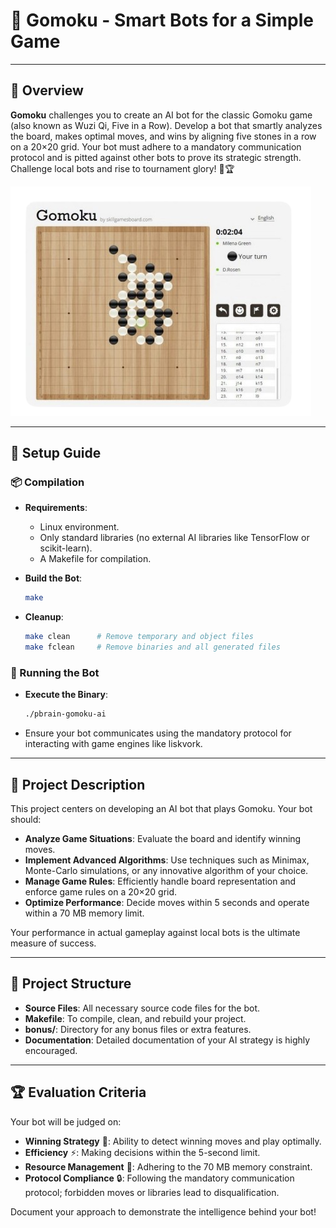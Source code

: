 # 🧠 Gomoku - Smart Bots for a Simple Game

---

## 🚀 Overview

**Gomoku** challenges you to create an AI bot for the classic Gomoku game (also known as Wuzi Qi, Five in a Row). Develop a bot that smartly analyzes the board, makes optimal moves, and wins by aligning five stones in a row on a 20×20 grid. Your bot must adhere to a mandatory communication protocol and is pitted against other bots to prove its strategic strength. Challenge local bots and rise to tournament glory! 🤖🏆

![Gomoku](./README/game.png)

---

## 🔧 Setup Guide

### 📦 Compilation

- **Requirements**:
  - Linux environment.
  - Only standard libraries (no external AI libraries like TensorFlow or scikit-learn).
  - A Makefile for compilation.

- **Build the Bot**:
  ```bash
  make
  ```

- **Cleanup**:
  ```bash
  make clean      # Remove temporary and object files
  make fclean     # Remove binaries and all generated files
  ```

### 🏃 Running the Bot

- **Execute the Binary**:
  ```bash
  ./pbrain-gomoku-ai
  ```
- Ensure your bot communicates using the mandatory protocol for interacting with game engines like liskvork.

---

## 🌟 Project Description

This project centers on developing an AI bot that plays Gomoku. Your bot should:

- **Analyze Game Situations**: Evaluate the board and identify winning moves.
- **Implement Advanced Algorithms**: Use techniques such as Minimax, Monte-Carlo simulations, or any innovative algorithm of your choice.
- **Manage Game Rules**: Efficiently handle board representation and enforce game rules on a 20×20 grid.
- **Optimize Performance**: Decide moves within 5 seconds and operate within a 70 MB memory limit.

Your performance in actual gameplay against local bots is the ultimate measure of success.

---

## 📂 Project Structure

- **Source Files**: All necessary source code files for the bot.
- **Makefile**: To compile, clean, and rebuild your project.
- **bonus/**: Directory for any bonus files or extra features.
- **Documentation**: Detailed documentation of your AI strategy is highly encouraged.

---

## 🏆 Evaluation Criteria

Your bot will be judged on:

- **Winning Strategy** 🏅: Ability to detect winning moves and play optimally.
- **Efficiency** ⚡: Making decisions within the 5-second limit.
- **Resource Management** 📏: Adhering to the 70 MB memory constraint.
- **Protocol Compliance** 🔒: Following the mandatory communication protocol; forbidden moves or libraries lead to disqualification.

Document your approach to demonstrate the intelligence behind your bot!
